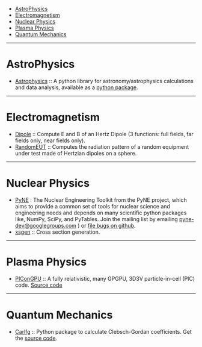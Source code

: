 - [AstroPhysics](#astropysics)
- [Electromagnetism](#electromagnetism)
- [Nuclear Physics](#nuclear-physics)
- [Plasma Physics](#plasma-physics)
- [Quantum Mechanics](#quantum-mechanics)

----

# AstroPhysics
- [Astrophysics](https://github.com/eteq/astropysics) :: A python library for astronomy/astrophysics calculations and data analysis, available as a [python package](http://packages.python.org/Astropysics/).
 
----

# Electromagnetism
* [Dipole](https://github.com/manuamador/Dipole) :: Compute E and B of an Hertz Dipole (3 functions: full fields, far fields only, near fields only).
* [RandomEUT](https://github.com/manuamador/RandomEUT) :: Computes the radiation pattern of a random equipment under test made of Hertzian dipoles on a sphere.

----

# Nuclear Physics
- [PyNE](http://pyne.io/) : The Nuclear Engineering Toolkit from the PyNE project, which aims to provide a common set of tools for nuclear science and engineering needs and depends on many scientific python packages like, NumPy, SciPy, and PyTables. Join the mailing list by emailing [pyne-dev@googlegroups.com](https://groups.google.com/forum/#!forum/pyne-dev) ) or [file bugs on github](https://github.com/pyne/pyne).
- [xsgen](https://github.com/bright-dev/xsgen) :: Cross section generation.

----

# Plasma Physics
- [PIConGPU](http://picongpu.hzdr.de) :: A fully relativistic, many GPGPU, 3D3V particle-in-cell (PIC) code. [Source code](https://github.com/ComputationalRadiationPhysics/picongpu)

----

# Quantum Mechanics
- [Carlfg](http://pypi.python.org/pypi/carlfg) :: Python package to calculate Clebsch-Gordan coefficients. Get the [source code](https://github.com/psachin/carlfg). 



